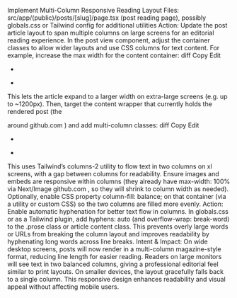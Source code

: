 Implement Multi-Column Responsive Reading Layout
Files: src/app/(public)/posts/[slug]/page.tsx (post reading page), possibly globals.css or Tailwind config for additional utilities
Action: Update the post article layout to span multiple columns on large screens for an editorial reading experience. In the post view component, adjust the container classes to allow wider layouts and use CSS columns for text content. For example, increase the max width for the content container:
diff
Copy
Edit
- <div className="container mx-auto max-w-3xl p-4 md:p-6">  
+ <div className="container mx-auto max-w-3xl xl:max-w-6xl p-4 md:p-6">  
This lets the article expand to a larger width on extra-large screens (e.g. up to ~1200px). Then, target the content wrapper that currently holds the rendered post (the <div className="prose ..."> around <LexicalRenderer>
github.com
) and add multi-column classes:
diff
Copy
Edit
- <div className="prose dark:prose-invert lg:prose-xl max-w-none">  
+ <div className="prose dark:prose-invert lg:prose-xl max-w-none xl:columns-2 xl:gap-8">  
This uses Tailwind’s columns-2 utility to flow text in two columns on xl screens, with a gap between columns for readability. Ensure images and embeds are responsive within columns (they already have max-width: 100% via Next/Image
github.com
, so they will shrink to column width as needed). Optionally, enable CSS property column-fill: balance; on that container (via a utility or custom CSS) so the two columns are filled more evenly.
Action: Enable automatic hyphenation for better text flow in columns. In globals.css or as a Tailwind plugin, add hyphens: auto (and overflow-wrap: break-word) to the .prose class or article content class. This prevents overly large words or URLs from breaking the column layout and improves readability by hyphenating long words across line breaks.
Intent & Impact: On wide desktop screens, posts will now render in a multi-column magazine-style format, reducing line length for easier reading. Readers on large monitors will see text in two balanced columns, giving a professional editorial feel similar to print layouts. On smaller devices, the layout gracefully falls back to a single column. This responsive design enhances readability and visual appeal without affecting mobile users.

